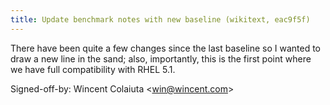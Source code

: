 ```yaml
---
title: Update benchmark notes with new baseline (wikitext, eac9f5f)
---
```


There have been quite a few changes since the last baseline so I wanted to draw a new line in the sand; also, importantly, this is the first point where we have full compatibility with RHEL 5.1.

Signed-off-by: Wincent Colaiuta &lt;win@wincent.com&gt;
